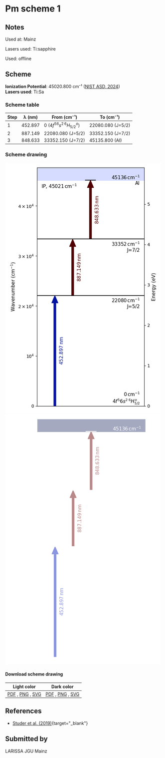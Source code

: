 # Pm scheme 1

## Notes

Used at: Mainz

Lasers used: Ti:sapphire

Used: offline





## Scheme

**Ionization Potential**: 45020.800 cm⁻¹ ([NIST ASD, 2024](https://www.nist.gov/pml/atomic-spectra-database))  
**Lasers used**: Ti:Sa

### Scheme table

| Step | λ (nm)  |         From (cm⁻¹)         |     To (cm⁻¹)     |
| ---- | ------- | --------------------------- | ----------------- |
| 1    | 452.897 | 0 ($4f^56s^2\,^6H^o_{5/2}$) | 22080.080 (J=5/2) |
| 2    | 887.149 | 22080.080 (J=5/2)           | 33352.150 (J=7/2) |
| 3    | 848.633 | 33352.150 (J=7/2)           | 45135.800 (AI)    |


### Scheme drawing

![pm scheme, light mode](pm-001/pm-001-light.png#only-light)
![pm scheme, dark mode](pm-001/pm-001-dark-web.png#only-dark)

#### Download scheme drawing

|                                            Light color                                            |                                           Dark color                                           |
| ------------------------------------------------------------------------------------------------- | ---------------------------------------------------------------------------------------------- |
| [PDF](pm-001/pm-001-light.pdf) , [PNG](pm-001/pm-001-light.png) , [SVG](pm-001/pm-001-light.svg)  | [PDF](pm-001/pm-001-dark.pdf) , [PNG](pm-001/pm-001-dark.png) , [SVG](pm-001/pm-001-dark.svg)  |


## References

  - [Studer et al. (2019)](https://doi.org/10.1103/PhysRevA.99.062513){target="_blank"}



## Submitted by

LARISSA JGU Mainz

